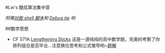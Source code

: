#Lw's 酷炫算法集中营

*附赠[对跑 shell 脚本](./x.sh)和 [Debug tip](./debug) 哟*

##数学思想

* CF 571A [Lengthening Sticks](http://codeforces.com/contest/571/problem/A)  这是一道纯纯的高中数学题，完美的考察了你排列组合是否毕业…注意换位思考和公式推导哟~[题解](./CF_571A.md)



